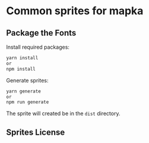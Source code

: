 # Common sprites for mapka

## Package the Fonts

Install required packages:

```sh
yarn install
or 
npm install
```

Generate sprites:

```sh
yarn generate
or
npm run generate
```

The sprite will created be in the `dist` directory.

## Sprites License
